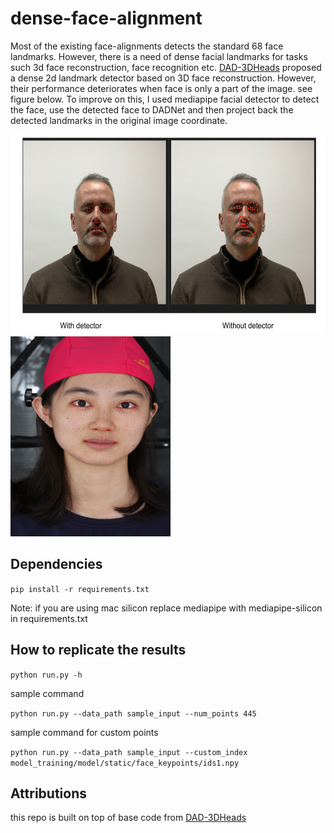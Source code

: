 # dense-face-alignment

Most of the existing face-alignments detects the standard 68 face landmarks. However, there is a need of dense facial landmarks for tasks such 3d face reconstruction, face recognition etc. [DAD-3DHeads](https://github.com/PinataFarms/DAD-3DHeads) proposed a dense 2d landmark detector based on 3D face reconstruction. However, their performance deteriorates when face is only a part of the image. see figure below. To improve on this, I used mediapipe facial detector to detect the face, use the detected face to DADNet and then project back the detected landmarks in the original image coordinate.


<img src="./images/with_without_detector.png" width="512" height="320">      <img src="./images/sample.jpeg" alt="dense landmarks sample" width="256" height="320">

## Dependencies

`
pip install -r requirements.txt
`

Note: if you are using mac silicon replace mediapipe with mediapipe-silicon in requirements.txt

## How to replicate the results

`
python run.py -h
`

sample command

`
python run.py --data_path sample_input --num_points 445 
`

sample command for custom points

`
python run.py --data_path sample_input --custom_index model_training/model/static/face_keypoints/ids1.npy
`

## Attributions
this repo is built on top of base code from [DAD-3DHeads](https://github.com/PinataFarms/DAD-3DHeads)
